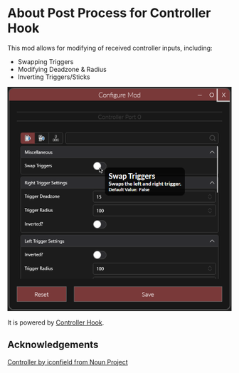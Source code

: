 # About Post Process for Controller Hook

This mod allows for modifying of received controller inputs, including:  
- Swapping Triggers  
- Modifying Deadzone & Radius  
- Inverting Triggers/Sticks  

![Image](https://raw.githubusercontent.com/Sewer56/Heroes.Controller.Hook.ReloadedII/master/Images/PostProcess.png)

It is powered by [Controller Hook](https://github.com/Sewer56/Heroes.Controller.Hook.ReloadedII/blob/master/README-HOOK.md).  

## Acknowledgements

[Controller by iconfield from Noun Project](https://thenounproject.com/browse/icons/term/controller/)  